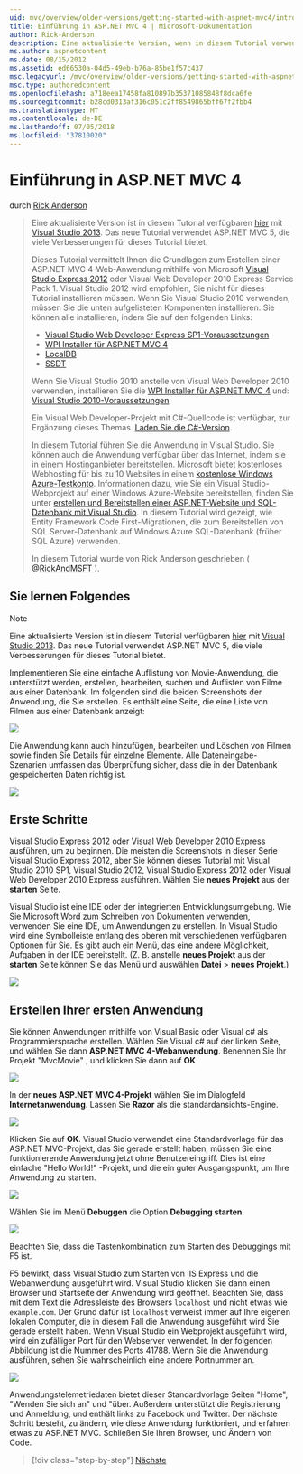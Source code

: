 ```yaml
---
uid: mvc/overview/older-versions/getting-started-with-aspnet-mvc4/intro-to-aspnet-mvc-4
title: Einführung in ASP.NET MVC 4 | Microsoft-Dokumentation
author: Rick-Anderson
description: Eine aktualisierte Version, wenn in diesem Tutorial verwendet Visual Studio 2013 verfügbar ist. Das neue Tutorial verwendet ASP.NET MVC 5, bietet viele Verbesserungen für t...
ms.author: aspnetcontent
ms.date: 08/15/2012
ms.assetid: ed66530a-04d5-49eb-b76a-85be1f57c437
msc.legacyurl: /mvc/overview/older-versions/getting-started-with-aspnet-mvc4/intro-to-aspnet-mvc-4
msc.type: authoredcontent
ms.openlocfilehash: a718eea17458fa810897b35371085848f8dca6fe
ms.sourcegitcommit: b28cd0313af316c051c2ff8549865bff67f2fbb4
ms.translationtype: MT
ms.contentlocale: de-DE
ms.lasthandoff: 07/05/2018
ms.locfileid: "37810020"
---
```

<a name="intro-to-aspnet-mvc-4"></a>Einführung in ASP.NET MVC 4
====================
durch [Rick Anderson](https://github.com/Rick-Anderson)

> Eine aktualisierte Version ist in diesem Tutorial verfügbaren [hier](../../getting-started/introduction/getting-started.md) mit [Visual Studio 2013](https://www.microsoft.com/visualstudio/eng/2013-downloads). Das neue Tutorial verwendet ASP.NET MVC 5, die viele Verbesserungen für dieses Tutorial bietet.
> 
> Dieses Tutorial vermittelt Ihnen die Grundlagen zum Erstellen einer ASP.NET MVC 4-Web-Anwendung mithilfe von Microsoft [Visual Studio Express 2012](https://www.microsoft.com/visualstudio/11/products/express) oder Visual Web Developer 2010 Express Service Pack 1. Visual Studio 2012 wird empfohlen, Sie nicht für dieses Tutorial installieren müssen. Wenn Sie Visual Studio 2010 verwenden, müssen Sie die unten aufgelisteten Komponenten installieren. Sie können alle installieren, indem Sie auf den folgenden Links:
> 
> - [Visual Studio Web Developer Express SP1-Voraussetzungen](https://www.microsoft.com/web/gallery/install.aspx?appid=VWD2010SP1Pack)
> - [WPI Installer für ASP.NET MVC 4](https://go.microsoft.com/fwlink/?LinkId=243392)
> - [LocalDB](https://www.microsoft.com/web/gallery/install.aspx?appid=SQLLocalDBOnly_11_0)
> - [SSDT](https://blogs.msdn.com/b/rickandy/archive/2012/08/02/installing-and-using-sql-server-data-tools-ssdt-on-visual-studio-2010-and-vwd.aspx)
> 
> Wenn Sie Visual Studio 2010 anstelle von Visual Web Developer 2010 verwenden, installieren Sie die [WPI Installer für ASP.NET MVC 4](https://go.microsoft.com/fwlink/?LinkId=243392) und: [Visual Studio 2010-Voraussetzungen](https://www.microsoft.com/web/gallery/install.aspx?appsxml=&amp;appid=VS2010SP1Pack)
> 
> Ein Visual Web Developer-Projekt mit C#-Quellcode ist verfügbar, zur Ergänzung dieses Themas. [Laden Sie die C#-Version](https://code.msdn.microsoft.com/Intro-to-ASPNET-MVC-4-61d0219d/file/114480/1/MvcMovie.zip).
> 
> In diesem Tutorial führen Sie die Anwendung in Visual Studio. Sie können auch die Anwendung verfügbar über das Internet, indem sie in einem Hostinganbieter bereitstellen. Microsoft bietet kostenloses Webhosting für bis zu 10 Websites in einem [kostenlose Windows Azure-Testkonto](https://www.windowsazure.com/pricing/free-trial/?WT.mc_id=A443DD604). Informationen dazu, wie Sie ein Visual Studio-Webprojekt auf einer Windows Azure-Website bereitstellen, finden Sie unter [erstellen und Bereitstellen einer ASP.NET-Website und SQL-Datenbank mit Visual Studio](https://docs.microsoft.com/dotnet/azure/). In diesem Tutorial wird gezeigt, wie Entity Framework Code First-Migrationen, die zum Bereitstellen von SQL Server-Datenbank auf Windows Azure SQL-Datenbank (früher SQL Azure) verwenden.
> 
> In diesem Tutorial wurde von Rick Anderson geschrieben ( [ @RickAndMSFT ](https://twitter.com/#!/RickAndMSFT) ).


## <a name="what-youll-build"></a>Sie lernen Folgendes

> [!NOTE]
> Eine aktualisierte Version ist in diesem Tutorial verfügbaren [hier](../../getting-started/introduction/getting-started.md) mit [Visual Studio 2013](https://www.microsoft.com/visualstudio/eng/2013-downloads). Das neue Tutorial verwendet ASP.NET MVC 5, die viele Verbesserungen für dieses Tutorial bietet.


Implementieren Sie eine einfache Auflistung von Movie-Anwendung, die unterstützt werden, erstellen, bearbeiten, suchen und Auflisten von Filme aus einer Datenbank. Im folgenden sind die beiden Screenshots der Anwendung, die Sie erstellen. Es enthält eine Seite, die eine Liste von Filmen aus einer Datenbank anzeigt:

![](intro-to-aspnet-mvc-4/_static/image1.png)

Die Anwendung kann auch hinzufügen, bearbeiten und Löschen von Filmen sowie finden Sie Details für einzelne Elemente. Alle Dateneingabe-Szenarien umfassen das Überprüfung sicher, dass die in der Datenbank gespeicherten Daten richtig ist.

![](intro-to-aspnet-mvc-4/_static/image2.png)

## <a name="getting-started"></a>Erste Schritte

Visual Studio Express 2012 oder Visual Web Developer 2010 Express ausführen, um zu beginnen. Die meisten die Screenshots in dieser Serie Visual Studio Express 2012, aber Sie können dieses Tutorial mit Visual Studio 2010 SP1, Visual Studio 2012, Visual Studio Express 2012 oder Visual Web Developer 2010 Express ausführen. Wählen Sie **neues Projekt** aus der **starten** Seite.

Visual Studio ist eine IDE oder der integrierten Entwicklungsumgebung. Wie Sie Microsoft Word zum Schreiben von Dokumenten verwenden, verwenden Sie eine IDE, um Anwendungen zu erstellen. In Visual Studio wird eine Symbolleiste entlang des oberen mit verschiedenen verfügbaren Optionen für Sie. Es gibt auch ein Menü, das eine andere Möglichkeit, Aufgaben in der IDE bereitstellt. (Z. B. anstelle **neues Projekt** aus der **starten** Seite können Sie das Menü und auswählen **Datei** &gt; **neues Projekt**.)

![](intro-to-aspnet-mvc-4/_static/image3.png)

## <a name="creating-your-first-application"></a>Erstellen Ihrer ersten Anwendung

Sie können Anwendungen mithilfe von Visual Basic oder Visual c# als Programmiersprache erstellen. Wählen Sie Visual c# auf der linken Seite, und wählen Sie dann **ASP.NET MVC 4-Webanwendung**. Benennen Sie Ihr Projekt &quot;MvcMovie&quot; , und klicken Sie dann auf **OK**.

![](intro-to-aspnet-mvc-4/_static/image4.png)

In der **neues ASP.NET MVC 4-Projekt** wählen Sie im Dialogfeld **Internetanwendung**. Lassen Sie **Razor** als die standardansichts-Engine.

![](intro-to-aspnet-mvc-4/_static/image5.png)

Klicken Sie auf **OK**. Visual Studio verwendet eine Standardvorlage für das ASP.NET MVC-Projekt, das Sie gerade erstellt haben, müssen Sie eine funktionierende Anwendung jetzt ohne Benutzereingriff. Dies ist eine einfache &quot;Hello World!&quot; -Projekt, und die ein guter Ausgangspunkt, um Ihre Anwendung zu starten.

![](intro-to-aspnet-mvc-4/_static/image6.png)

Wählen Sie im Menü **Debuggen** die Option **Debugging starten**.

![](intro-to-aspnet-mvc-4/_static/image7.png)

Beachten Sie, dass die Tastenkombination zum Starten des Debuggings mit F5 ist.

F5 bewirkt, dass Visual Studio zum Starten von IIS Express und die Webanwendung ausgeführt wird. Visual Studio klicken Sie dann einen Browser und Startseite der Anwendung wird geöffnet. Beachten Sie, dass mit dem Text die Adressleiste des Browsers `localhost` und nicht etwas wie `example.com`. Der Grund dafür ist `localhost` verweist immer auf Ihre eigenen lokalen Computer, die in diesem Fall die Anwendung ausgeführt wird Sie gerade erstellt haben. Wenn Visual Studio ein Webprojekt ausgeführt wird, wird ein zufälliger Port für den Webserver verwendet. In der folgenden Abbildung ist die Nummer des Ports 41788. Wenn Sie die Anwendung ausführen, sehen Sie wahrscheinlich eine andere Portnummer an.

![](intro-to-aspnet-mvc-4/_static/image8.png)

Anwendungstelemetriedaten bietet dieser Standardvorlage Seiten "Home", "Wenden Sie sich an" und "über. Außerdem unterstützt die Registrierung und Anmeldung, und enthält links zu Facebook und Twitter. Der nächste Schritt besteht, zu ändern, wie diese Anwendung funktioniert, und erfahren etwas zu ASP.NET MVC. Schließen Sie Ihren Browser, und Ändern von Code.

> [!div class="step-by-step"]
> [Nächste](adding-a-controller.md)
